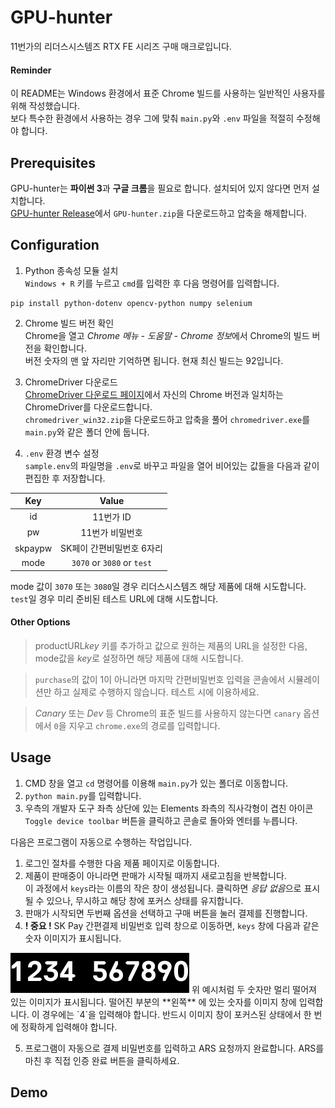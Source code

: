 # GPU-hunter
11번가의 리더스시스템즈 RTX FE 시리즈 구매 매크로입니다.
#### Reminder
이 README는 Windows 환경에서 표준 Chrome 빌드를 사용하는 일반적인 사용자를 위해 작성했습니다.  
보다 특수한 환경에서 사용하는 경우 그에 맞춰 `main.py`와 `.env` 파일을 적절히 수정해야 합니다.

## Prerequisites
GPU-hunter는 **파이썬 3**과 **구글 크롬**을 필요로 합니다. 설치되어 있지 않다면 먼저 설치합니다.  
[GPU-hunter Release](https://github.com/luftaquila/Web-Automation/releases/tag/1.0)에서 `GPU-hunter.zip`을 다운로드하고 압축을 해제합니다.

## Configuration
1. Python 종속성 모듈 설치  
`Windows + R` 키를 누르고 `cmd`를 입력한 후 다음 명령어를 입력합니다.  
```
pip install python-dotenv opencv-python numpy selenium
```

2. Chrome 빌드 버전 확인  
Chrome을 열고 *Chrome 메뉴 - 도움말 - Chrome 정보*에서 Chrome의 빌드 버전을 확인합니다.  
버전 숫자의 맨 앞 자리만 기억하면 됩니다. 현재 최신 빌드는 92입니다.

3. ChromeDriver 다운로드  
[ChromeDriver 다운로드 페이지](https://chromedriver.chromium.org/downloads)에서 자신의 Chrome 버전과 일치하는 ChromeDriver를 다운로드합니다.  
`chromedriver_win32.zip`을 다운로드하고 압축을 풀어 `chromedriver.exe`를 `main.py`와 같은 폴더 안에 둡니다.

4. `.env` 환경 변수 설정  
`sample.env`의 파일명을 `.env`로 바꾸고 파일을 열어 비어있는 값들을 다음과 같이 편집한 후 저장합니다.

|Key|Value|
|:-:|:---:|
|id|11번가 ID|
|pw|11번가 비밀번호|
|skpaypw|SK페이 간편비밀번호 6자리|
|mode|`3070` or `3080` or `test`|

mode 값이 `3070` 또는 `3080`일 경우 리더스시스템즈 해당 제품에 대해 시도합니다.  
`test`일 경우 미리 준비된 테스트 URL에 대해 시도합니다.
#### Other Options
> productURL*key* 키를 추가하고 값으로 원하는 제품의 URL을 설정한 다음, mode값을 *key*로 설정하면 해당 제품에 대해 시도합니다.

> `purchase`의 값이 1이 아니라면 마지막 간편비밀번호 입력을 콘솔에서 시뮬레이션만 하고 실제로 수행하지 않습니다. 테스트 시에 이용하세요.

> *Canary* 또는 *Dev* 등 Chrome의 표준 빌드를 사용하지 않는다면 `canary` 옵션에서 `0`을 지우고 `chrome.exe`의 경로를 입력합니다.

## Usage
1. CMD 창을 열고 `cd` 명령어를 이용해 `main.py`가 있는 폴더로 이동합니다.  
2. `python main.py`를 입력합니다.  
3. 우측의 개발자 도구 좌측 상단에 있는 Elements 좌측의 직사각형이 겹친 아이콘 `Toggle device toolbar` 버튼을 클릭하고 콘솔로 돌아와 엔터를 누릅니다.

다음은 프로그램이 자동으로 수행하는 작업입니다.
1. 로그인 절차를 수행한 다음 제품 페이지로 이동합니다.  
2. 제품이 판매중이 아니라면 판매가 시작될 때까지 새로고침을 반복합니다.  
이 과정에서 `keys`라는 이름의 작은 창이 생성됩니다. 클릭하면 *응답 없음*으로 표시될 수 있으나, 무시하고 해당 창에 포커스 상태를 유지합니다.
3. 판매가 시작되면 두번째 옵션을 선택하고 구매 버튼을 눌러 결제를 진행합니다.  
4. **! 중요 !** SK Pay 간편결제 비밀번호 입력 창으로 이동하면, `keys` 창에 다음과 같은 숫자 이미지가 표시됩니다.
<img src='skpay/ex.jpg'>
  위 예시처럼 두 숫자만 멀리 떨어져 있는 이미지가 표시됩니다. 떨어진 부분의 **왼쪽** 에 있는 숫자를 이미지 창에 입력합니다.  
  이 경우에는 `4`을 입력해야 합니다. 반드시 이미지 창이 포커스된 상태에서 한 번에 정확하게 입력해야 합니다.

5. 프로그램이 자동으로 결제 비밀번호를 입력하고 ARS 요청까지 완료합니다. ARS를 마친 후 직접 인증 완료 버튼을 클릭하세요.

## Demo
